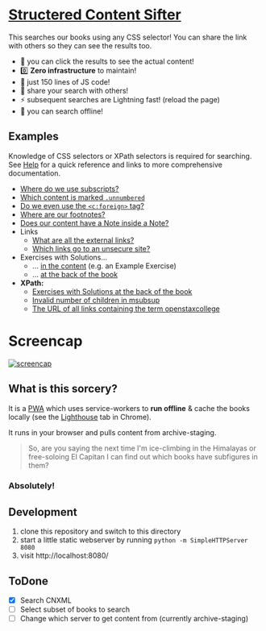 # [Structered Content Sifter](https://openstax.github.io/sifter/)

This searches our books using any CSS selector! You can share the link with others so they can see the results too.

- :eyes: you can click the results to see the actual content!
- :zero: **Zero infrastructure** to maintain!
- :mouse2: just 150 lines of JS code!
- :link: share your search with others!
- :zap: subsequent searches are Lightning fast! (reload the page)
- :electric_plug: you can search offline!

## Examples

Knowledge of CSS selectors or XPath selectors is required for searching. See [Help](./help.md) for a quick reference and links to more comprehensive documentation.

- [Where do we use subscripts?](https://openstax.github.io/sifter/?v=1&sourceFormat=xhtml&q=sub)
- [Which content is marked `.unnumbered`](https://openstax.github.io/sifter/?v=1&sourceFormat=xhtml&q=.unnumbered)
- [Do we even use the `<c:foreign>` tag?](https://openstax.github.io/sifter/?v=1&sourceFormat=cnxml&q=//c:foreign)
- [Where are our footnotes?](https://openstax.github.io/sifter/?v=1&sourceFormat=xhtml&q=[role="doc-footnote"])
- [Does our content have a Note inside a Note?](https://openstax.github.io/sifter/?v=1&sourceFormat=cnxml&q=//c:note//c:note)
- Links
    - [What are all the external links?](https://openstax.github.io/sifter/?v=1&sourceFormat=xhtml&q=a[href%5E=http])
    - [Which links go to an unsecure site?](https://openstax.github.io/sifter/?v=1&sourceFormat=xhtml&q=a[href%5E="http%3A"])
- Exercises with Solutions...
    - ... [in the content](https://openstax.github.io/sifter/?v=1&sourceFormat=cnxml&q=//c:exercise//c:solution) (e.g. an Example Exercise)
    - ... [at the back of the book](https://openstax.github.io/sifter/?v=1&sourceFormat=xhtml&q=[data-type="exercise"]+[data-type="problem"]+>+a.os-number)
- **XPath:** 
    - [Exercises with Solutions at the back of the book](https://openstax.github.io/sifter/?v=1&sourceFormat=xhtml&q=%2F%2Fh%3A*[%40data-type="exercise"][h%3A*[%40data-type="problem"][h%3Aa[%40class=%27os-number%27]]])
    - [Invalid number of children in msubsup](https://openstax.github.io/sifter/?v=1&sourceFormat=xhtml&q=//m%3Amsubsup[count(*)!=3])
    - [The URL of all links containing the term openstaxcollege](https://openstax.github.io/sifter/?v=1&q=%2F%2Fh%3Aa[contains(%40href%2C+'openstaxcollege')]%2F%40href&code=&sourceFormat=xhtml)

# Screencap

[![screencap](https://user-images.githubusercontent.com/253202/85438274-6c2ba700-b551-11ea-8157-897d12a527ae.gif)](https://openstax.github.io/sifter/)


## What is this sorcery?

It is a [PWA](https://web.dev/progressive-web-apps/) which uses service-workers to **run offline** & cache the books locally (see the [Lighthouse](https://developers.google.com/web/tools/lighthouse/) tab in Chrome).

It runs in your browser and pulls content from archive-staging.

> So, are you saying the next time I'm ice-climbing in the Himalayas or free-soloing El Capitan I can find out which books have subfigures in them?

### Absolutely!


## Development

1. clone this repository and switch to this directory
1. start a little static webserver by running `python -m SimpleHTTPServer 8080`
1. visit http://localhost:8080/


## ToDone

- [x] Search CNXML
- [ ] Select subset of books to search
- [ ] Change which server to get content from (currently archive-staging)
